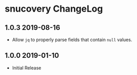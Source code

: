 # snucovery ChangeLog

## 1.0.3 2019-08-16

* Allow `jq` to properly parse fields that contain `null` values.

## 1.0.0 2019-01-10

* Initial Release
